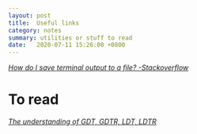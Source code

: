 ```yaml
---
layout: post
title:  Useful links
category: notes
summary: utilities or stuff to read
date:   2020-07-11 15:26:00 +0800
---
```


[_How do I save terminal output to a file? -Stackoverflow_](https://askubuntu.com/questions/420981/how-do-i-save-terminal-output-to-a-file)  

# To read
[_The understanding of GDT, GDTR, LDT, LDTR_](https://topic.alibabacloud.com/a/the-understanding-of-gdt-gdtr-ldt-ldtr_8_8_31353281.html)